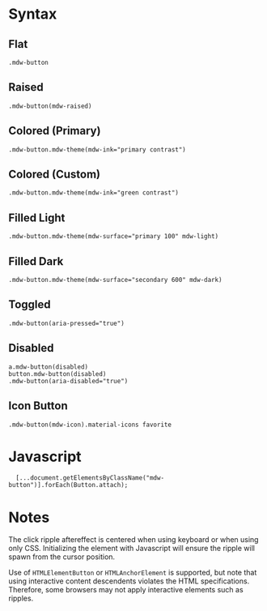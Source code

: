 # Syntax


## Flat
```
.mdw-button
```

## Raised
```
.mdw-button(mdw-raised)
```

## Colored (Primary)
```
.mdw-button.mdw-theme(mdw-ink="primary contrast")
```

## Colored (Custom)
```
.mdw-button.mdw-theme(mdw-ink="green contrast")
```

## Filled Light
```
.mdw-button.mdw-theme(mdw-surface="primary 100" mdw-light)
```

## Filled Dark
```
.mdw-button.mdw-theme(mdw-surface="secondary 600" mdw-dark)
```

## Toggled
```
.mdw-button(aria-pressed="true")
```

## Disabled
```
a.mdw-button(disabled)
button.mdw-button(disabled)
.mdw-button(aria-disabled="true")
```

## Icon Button
```
.mdw-button(mdw-icon).material-icons favorite
```

# Javascript

```
  [...document.getElementsByClassName("mdw-button")].forEach(Button.attach);
```

# Notes

The click ripple aftereffect is centered when using keyboard or when using only CSS. Initializing the element with Javascript will ensure the ripple will spawn from the cursor position.

Use of `HTMLElementButton` or `HTMLAnchorElement` is supported, but note that using interactive content descendents violates the HTML specifications. Therefore, some browsers may not apply interactive elements such as ripples.